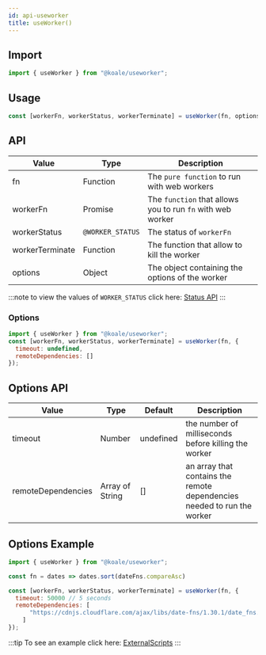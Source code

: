 ```yaml
---
id: api-useworker
title: useWorker()
---
```


## Import

```javascript
import { useWorker } from "@koale/useworker";
```

## Usage

```javascript
const [workerFn, workerStatus, workerTerminate] = useWorker(fn, options);
```

## API

| Value           | Type             | Description                                                |
| --------------- | ---------------- | ---------------------------------------------------------- |
| fn              | Function         | The `pure function` to run with web workers                |
| workerFn        | Promise          | The `function` that allows you to run `fn` with web worker |
| workerStatus    | `@WORKER_STATUS` | The status of `workerFn`                                   |
| workerTerminate | Function         | The function that allow to kill the worker                 |
| options         | Object           | The object containing the options of the worker            |

:::note
to view the values of `WORKER_STATUS` click here: [Status API](./workerstatus.md)
:::

### Options

```javascript
import { useWorker } from "@koale/useworker";
const [workerFn, workerStatus, workerTerminate] = useWorker(fn, {
  timeout: undefined,
  remoteDependencies: []
});
```

## Options API

| Value              | Type            | Default   | Description                                                               |
| ------------------ | --------------- | --------- | ------------------------------------------------------------------------- |
| timeout            | Number          | undefined | the number of milliseconds before killing the worker                      |
| remoteDependencies | Array of String | []        | an array that contains the remote dependencies needed to run the worker   |

## Options Example

```javascript
import { useWorker } from "@koale/useworker";

const fn = dates => dates.sort(dateFns.compareAsc)

const [workerFn, workerStatus, workerTerminate] = useWorker(fn, {
  timeout: 50000 // 5 seconds
  remoteDependencies: [
      "https://cdnjs.cloudflare.com/ajax/libs/date-fns/1.30.1/date_fns.js" // dateFns
    ]
});
```

:::tip
To see an example click here: [ExternalScripts](https://github.com/alewin/useWorker/blob/develop/example/src/pages/ExternalScripts/index.js)
:::
